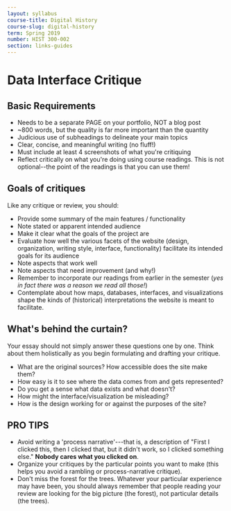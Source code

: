 ```yaml
---
layout: syllabus
course-title: Digital History
course-slug: digital-history
term: Spring 2019
number: HIST 300-002
section: links-guides
---
```


# Data Interface Critique

## Basic Requirements
- Needs to be a separate PAGE on your portfolio, NOT a blog post
- ~800 words, but the quality is far more important than the quantity
- Judicious use of subheadings to delineate your main topics
- Clear, concise, and meaningful writing (no fluff!)
- Must include at least 4 screenshots of what you're critiquing
- Reflect critically on what you're doing using course readings. This is not optional--the point of the readings is that you can use them!

## Goals of critiques
Like any critique or review, you should:
- Provide some summary of the main features / functionality
- Note stated or apparent intended audience
- Make it clear what the goals of the project are
- Evaluate how well the various facets of the website (design, organization, writing style, interface, functionality) facilitate its intended goals for its audience
- Note aspects that work well
- Note aspects that need improvement (and why!)
- Remember to incorporate our readings from earlier in the semester (_yes in fact there was a reason we read all those!_)
- Contemplate about how maps, databases, interfaces, and visualizations shape the kinds of (historical) interpretations the website is meant to facilitate.

## What's behind the curtain?
Your essay should not simply answer these questions one by one. Think about them holistically as you begin formulating and drafting your critique.
- What are the original sources? How accessible does the site make them?
- How easy is it to see where the data comes from and gets represented?
- Do you get a sense what data exists and what doesn't?
- How might the interface/visualization be misleading?
- How is the design working for or against the purposes of the site?


## PRO TIPS
- Avoid writing a 'process narrative'---that is, a description of "First I clicked this, then I clicked that, but it didn't work, so I clicked something else." **Nobody cares what you clicked on**.
- Organize your critiques by the particular points you want to make (this helps you avoid a rambling or process-narrative critique).
- Don't miss the forest for the trees. Whatever your particular experience may have been, you should always remember that people reading your review are looking for the big picture (the forest), not particular details (the trees).
